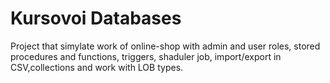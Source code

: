 # Kursovoi Databases
Project that simylate work of online-shop with admin and user roles, stored procedures and functions, triggers, shaduler job, import/export in CSV,collections and work with LOB types.

